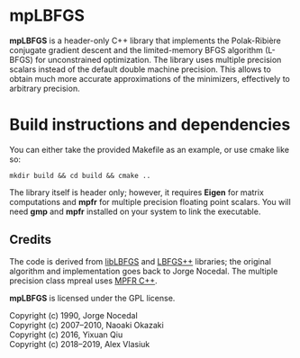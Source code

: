 # mpLBFGS

**mpLBFGS** is a header-only C++ library that implements the Polak-Ribière
conjugate gradient descent and the limited-memory BFGS algorithm (L-BFGS) for unconstrained optimization. The library uses multiple precision scalars instead of the default double machine precision. This allows to obtain much more accurate approximations of the minimizers, effectively to arbitrary precision.

# Build instructions and dependencies

You can either take the provided Makefile as an example, or use cmake like so:

`mkdir build && cd build && cmake ..`

The library itself is header only; however, it requires **Eigen** for matrix
computations and **mpfr** for multiple precision floating point scalars. You
will need **gmp** and **mpfr** installed on your system to link the executable.  

## Credits

The code is derived from [libLBFGS](https://github.com/chokkan/liblbfgs) and
[LBFGS++](http://yixuan.cos.name/LBFGSpp/doc/) libraries; the original algorithm
and implementation goes back to Jorge Nocedal.  The multiple precision class
mpreal uses [MPFR C++](http://www.holoborodko.com/pavel/mpfr/).  

**mpLBFGS** is licensed under the GPL license.

Copyright (c) 1990, Jorge Nocedal<br>
Copyright (c) 2007–2010, Naoaki Okazaki<br>
Copyright (c) 2016, Yixuan Qiu<br>
Copyright (c) 2018–2019, Alex Vlasiuk<br>

